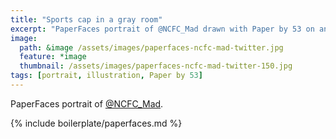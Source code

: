 ```yaml
---
title: "Sports cap in a gray room"
excerpt: "PaperFaces portrait of @NCFC_Mad drawn with Paper by 53 on an iPad."
image: 
  path: &image /assets/images/paperfaces-ncfc-mad-twitter.jpg 
  feature: *image
  thumbnail: /assets/images/paperfaces-ncfc-mad-twitter-150.jpg
tags: [portrait, illustration, Paper by 53]
---
```


PaperFaces portrait of [@NCFC_Mad](https://twitter.com/NCFC_Mad).

{% include boilerplate/paperfaces.md %}
